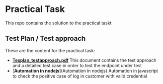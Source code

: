 # Practical Task

This repo contains the solution to the practical taskt

## Test Plan / Test approach

These are the content for the practical task:

  - [**Tesplan_testapproach.pdf**](Testplan_testapproach.pdf)
    This document contains the test approach and a detailed test case in order to test the endpoint under test
  - [**Automation in nodejs**](Automation in nodejs)
    Automation in javascript to check the positive case of log in customer with valid credential

